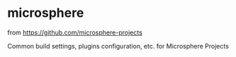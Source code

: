# microsphere
from https://github.com/microsphere-projects

Common build settings, plugins configuration, etc. for Microsphere Projects
